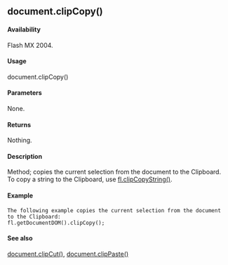 ## document.clipCopy()

#### Availability

Flash MX 2004.

#### Usage

document.clipCopy()

#### Parameters

None.

#### Returns

Nothing.

#### Description

Method; copies the current selection from the document to the Clipboard. To copy a string to the Clipboard, use [fl.clipCopyString()](#_bookmark458).

#### Example

```
The following example copies the current selection from the document to the Clipboard:
fl.getDocumentDOM().clipCopy();

```
#### See also

[document.clipCut()](#document.clipCut()), [document.clipPaste()](#_bookmark153)

<span id="document.clipCut()" class="anchor"></span>
